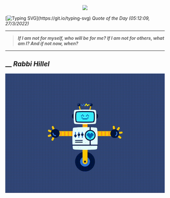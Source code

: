 <p align='center'><img src='https://komarev.com/ghpvc/?username=hungpurdie&label=Total+Vistors&color=brightgreen&style=plastic'></p> 


 [![Typing SVG](https://readme-typing-svg.herokuapp.com?font=Press+Start+2P&color=C2F784&size=35&width=900&height=100&lines=Hello+World%2C+I'm+Hung+!)](https://git.io/typing-svg) 
 _Quote of the Day (05:12:09, 27/3/2022)_
___
>**_If I am not for myself, who will be for me? If I am not for others, what am I? And if not now, when?_**
___
## __ **_Rabbi Hillel_** 
<p align="center"><img src="src/assets/images/robot-dancing-dribble.gif"/></p>
